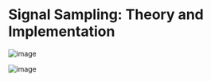 # Signal Sampling: Theory and Implementation

![image](https://github.com/user-attachments/assets/ceb1e903-8654-46f8-af4c-405f4d03ad73)

![image](https://github.com/user-attachments/assets/6388e3ad-dd69-4907-acb4-287dedf0b6b2)

